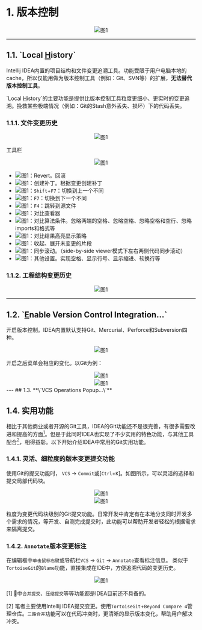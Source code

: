 # 1. 版本控制

<div align="center"><img src="./images/111/1.png" alt="图1"/></div>


---
## 1.1. **\`Local <u>H</u>istory\`**


Intellij IDEA内置的项目结构和文件变更追溯工具。功能受限于用户电脑本地的cache，所以仅能用做为版本控制工具（例如：Git、SVN等）的扩展，**无法替代版本控制工具**。

\`Local <u>H</u>istory\`的主要功能是提供比版本控制工具粒度更细小、更实时的变更追溯。挽救某些极端情况（例如：Git的Stash意外丢失、损坏）下的代码丢失。

### 1.1.1. 文件变更历史

<div align="center"><img src="./images/111/4.png" alt="图1"/></div>

工具栏
<div align="center"><img src="./images/111/5.png" alt="图1"/></div>

* <img src="./images/111/6.png" alt="图1"/>：Revert。回滚
* <img src="./images/111/7.png" alt="图1"/>：创建补丁。根据变更创建补丁
* <img src="./images/111/8.png" alt="图1"/>：`Shift`+`F7`：切换到上一个不同
* <img src="./images/111/9.png" alt="图1"/>：`F7`：切换到下一个不同
* <img src="./images/111/10.png" alt="图1"/>：`F4`：跳转到源文件
* <img src="./images/111/11.png" alt="图1"/>：对比查看器
* <img src="./images/111/12.png" alt="图1"/>：对比算法条件。忽略两端的空格、忽略空格、忽略空格和空行、忽略imports和格式等
* <img src="./images/111/13.png" alt="图1"/>：对比结果高亮显示策略
* <img src="./images/111/14.png" alt="图1"/>：收起、展开未变更的片段
* <img src="./images/111/15.png" alt="图1"/>：同步滚动。（side-by-side viewer模式下左右两侧代码同步滚动）
* <img src="./images/111/16.png" alt="图1"/>：其他设置。实现空格、显示行号、显示缩进、软换行等

### 1.1.2. 工程结构变更历史

<div align="center"><img src="./images/111/17.png" alt="图1"/></div>


---
## 1.2. **\`<u>E</u>nable Version Control Integration...\`**

开启版本控制。IDEA内置默认支持Git、Mercurial、Perforce和Subversion四种。
<div align="center"><img src="./images/111/3.png" alt="图1"/></div>

开启之后菜单会相应的变化。以Git为例：
<div align="center"><img src="./images/111/18.png" alt="图1"/></div>
<div align="center"><img src="./images/111/20.png" alt="图1"/></div>
---
## 1.3. **\`VCS Operations Popup...\`**




## 1.4. 实用功能

相比于其他商业或者开源的Git工具，IDEA的Git功能还不是很完善，有很多需要改进和提高的方面[<sup>1</sup>](#refer-anchar-1)。但是于此同时IDEA也实现了不少实用的特色功能，与其他工具配合[<sup>2</sup>](#refer-anchar-1)，相得益彰。以下开始介绍IDEA中常用的Git实用功能。

### 1.4.1. 灵活、细粒度的版本变更提交功能

使用Git的提交功能时， `VCS` -> `Commit`或[`Ctrl`+`K`]。如图所示，可以灵活的选择和提交局部代码块。

<div align="center"><img src="./images/111/18.png" alt="图1"/></div>
<div align="center"><img src="./images/111/19.png" alt="图1"/></div>

粒度为变更代码块级别的Git提交功能。日常开发中肯定有在本地分支同时开发多个需求的情况，等开发、自测完成提交时，此功能可以帮助开发者轻松的根据需求来隔离提交。

### 1.4.2. `Annotate`版本变更标注

在编辑框中`单击鼠标右键`或导航栏`VCS` -> `Git` -> `Annotate`查看标注信息。
类似于`TortoiseGit`的`Blame`功能，直接集成在IDE中，方便追溯代码的变更历史。

<div align="center"><img src="./images/111/21.png" alt="图1"/></div>



<div id="refer-anchar-1"></div>

[1] 🐢中`合并提交`、`压缩提交`等等功能都是IDEA目前还不具备的。

[2] 笔者主要使用Intellij IDEA提交变更。使用`TortoiseGit`+`Beyond Compare 4`管理仓库。`三路合并`功能可以在代码冲突时，更清晰的显示版本变化，帮助用户解决冲突。
